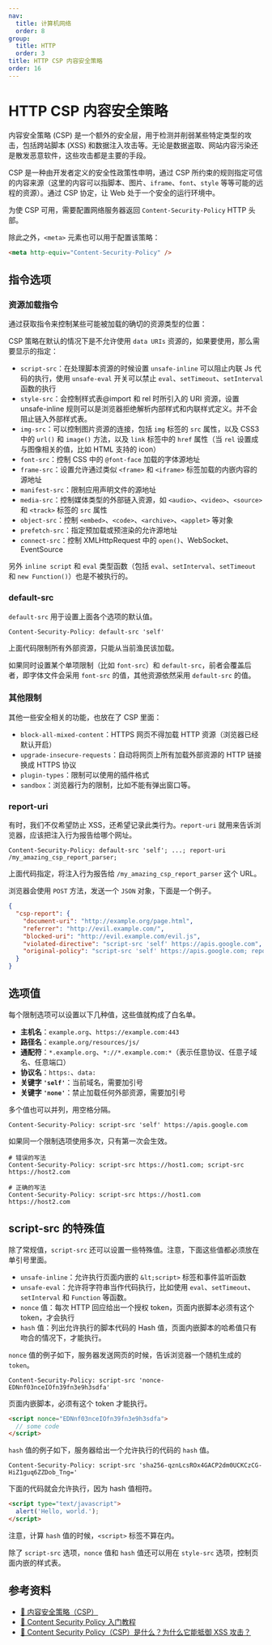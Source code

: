 ```yaml
---
nav:
  title: 计算机网络
  order: 8
group:
  title: HTTP
  order: 3
title: HTTP CSP 内容安全策略
order: 16
---
```


# HTTP CSP 内容安全策略

内容安全策略 (CSP) 是一个额外的安全层，用于检测并削弱某些特定类型的攻击，包括跨站脚本 (XSS) 和数据注入攻击等。无论是数据盗取、网站内容污染还是散发恶意软件，这些攻击都是主要的手段。

CSP 是一种由开发者定义的安全性政策性申明，通过 CSP 所约束的规则指定可信的内容来源（这里的内容可以指脚本、图片、`iframe`、`font`、`style` 等等可能的远程的资源）。通过 CSP 协定，让 Web 处于一个安全的运行环境中。

为使 CSP 可用，需要配置网络服务器返回 `Content-Security-Policy` HTTP 头部。

除此之外，`<meta>` 元素也可以用于配置该策略：

```html
<meta http-equiv="Content-Security-Policy" />
```

## 指令选项

### 资源加载指令

通过获取指令来控制某些可能被加载的确切的资源类型的位置：

CSP 策略在默认的情况下是不允许使用 `data URIs` 资源的，如果要使用，那么需要显示的指定：

- `script-src`：在处理脚本资源的时候设置 `unsafe-inline` 可以阻止内联 Js 代码的执行，使用 `unsafe-eval` 开关可以禁止 `eval`、`setTimeout`、`setInterval` 函数的执行
- `style-src`：会控制样式表@import 和 rel 时所引入的 URI 资源，设置 unsafe-inline 规则可以是浏览器拒绝解析内部样式和内联样式定义。并不会阻止链入外部样式表。
- `img-src`：可以控制图片资源的连接，包括 `img` 标签的 `src` 属性，以及 CSS3 中的 `url()` 和 `image()` 方法，以及 `link` 标签中的 `href` 属性（当 `rel` 设置成与图像相关的值，比如 HTML 支持的 icon）
- `font-src`：控制 CSS 中的 `@font-face` 加载的字体源地址
- `frame-src`：设置允许通过类似 `<frame>` 和 `<iframe>` 标签加载的内嵌内容的源地址
- `manifest-src`：限制应用声明文件的源地址
- `media-src`：控制媒体类型的外部链入资源，如 `<audio>`、`<video>`、`<source>` 和 `<track>` 标签的 `src` 属性
- `object-src`：控制 `<embed>`、`<code>`、`<archive>`、`<applet>` 等对象
- `prefetch-src`：指定预加载或预渲染的允许源地址
- `connect-src`：控制 XMLHttpRequest 中的 `open()`、WebSocket、EventSource

另外 `inline script` 和 `eval` 类型函数（包括 `eval`、`setInterval`、`setTimeout` 和 `new Function()`）也是不被执行的。

### default-src

`default-src` 用于设置上面各个选项的默认值。

```http
Content-Security-Policy: default-src 'self'
```

上面代码限制所有外部资源，只能从当前渔民该加载。

如果同时设置某个单项限制（比如 `font-src`）和 `default-src`，前者会覆盖后者，即字体文件会采用 `font-src` 的值，其他资源依然采用 `default-src` 的值。

### 其他限制

其他一些安全相关的功能，也放在了 CSP 里面：

- `block-all-mixed-content`：HTTPS 网页不得加载 HTTP 资源（浏览器已经默认开启）
- `upgrade-insecure-requests`：自动将网页上所有加载外部资源的 HTTP 链接换成 HTTPS 协议
- `plugin-types`：限制可以使用的插件格式
- `sandbox`：浏览器行为的限制，比如不能有弹出窗口等。

### report-uri

有时，我们不仅希望防止 XSS，还希望记录此类行为。`report-uri` 就用来告诉浏览器，应该把注入行为报告给哪个网址。

```http
Content-Security-Policy: default-src 'self'; ...; report-uri /my_amazing_csp_report_parser;
```

上面代码指定，将注入行为报告给 `/my_amazing_csp_report_parser` 这个 URL。

浏览器会使用 `POST` 方法，发送一个 `JSON` 对象，下面是一个例子。

```json
{
  "csp-report": {
    "document-uri": "http://example.org/page.html",
    "referrer": "http://evil.example.com/",
    "blocked-uri": "http://evil.example.com/evil.js",
    "violated-directive": "script-src 'self' https://apis.google.com",
    "original-policy": "script-src 'self' https://apis.google.com; report-uri http://example.org/my_amazing_csp_report_parser"
  }
}
```

## 选项值

每个限制选项可以设置以下几种值，这些值就构成了白名单。

- **主机名**：`example.org`、`https://example.com:443`
- **路径名**：`example.org/resources/js/`
- **通配符**：`*.example.org`、`*://*.example.com:*`（表示任意协议、任意子域名、任意端口）
- **协议名**：`https:`、`data:`
- **关键字 `'self'`**：当前域名，需要加引号
- **关键字 `'none'`**：禁止加载任何外部资源，需要加引号

多个值也可以并列，用空格分隔。

```http
Content-Security-Policy: script-src 'self' https://apis.google.com
```

如果同一个限制选项使用多次，只有第一次会生效。

```http
# 错误的写法
Content-Security-Policy: script-src https://host1.com; script-src https://host2.com

# 正确的写法
Content-Security-Policy: script-src https://host1.com https://host2.com
```

## script-src 的特殊值

除了常规值，`script-src` 还可以设置一些特殊值。注意，下面这些值都必须放在单引号里面。

- `unsafe-inline`：允许执行页面内嵌的 `&lt;script>` 标签和事件监听函数
- `unsafe-eval`：允许将字符串当作代码执行，比如使用 `eval`、`setTimeout`、`setInterval` 和 `Function` 等函数。
- `nonce` 值：每次 HTTP 回应给出一个授权 token，页面内嵌脚本必须有这个 token，才会执行
- `hash` 值：列出允许执行的脚本代码的 Hash 值，页面内嵌脚本的哈希值只有吻合的情况下，才能执行。

`nonce` 值的例子如下，服务器发送网页的时候，告诉浏览器一个随机生成的 `token`。

```http
Content-Security-Policy: script-src 'nonce-EDNnf03nceIOfn39fn3e9h3sdfa'
```

页面内嵌脚本，必须有这个 token 才能执行。

```html
<script nonce="EDNnf03nceIOfn39fn3e9h3sdfa">
  // some code
</script>
```

`hash` 值的例子如下，服务器给出一个允许执行的代码的 `hash` 值。

```http
Content-Security-Policy: script-src 'sha256-qznLcsROx4GACP2dm0UCKCzCG-HiZ1guq6ZZDob_Tng='
```

下面的代码就会允许执行，因为 hash 值相符。

```html
<script type="text/javascript">
  alert('Hello, world.');
</script>
```

注意，计算 `hash` 值的时候，`<script>` 标签不算在内。

除了 `script-src` 选项，`nonce` 值和 `hash` 值还可以用在 `style-src` 选项，控制页面内嵌的样式表。

## 参考资料

- [📖 内容安全策略（CSP）](https://developer.mozilla.org/zh-CN/docs/Web/HTTP/CSP)
- [📝 Content Security Policy 入门教程](http://www.ruanyifeng.com/blog/2016/09/csp.html)
- [📝 Content Security Policy（CSP）是什么？为什么它能抵御 XSS 攻击？](https://www.zhihu.com/question/21979782)
